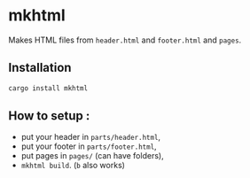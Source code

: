 # mkhtml
Makes HTML files from `header.html` and `footer.html` and `pages`.

## Installation
```bash
cargo install mkhtml
```

## How to setup :
- put your header in `parts/header.html`,
- put your footer in `parts/footer.html`,
- put pages in `pages/` (can have folders),
- `mkhtml build`. (`b` also works)